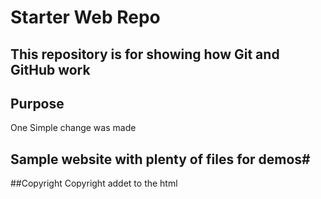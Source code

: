 # Starter Web Repo

## This repository is for showing how Git and GitHub work

## Purpose
One Simple change was made

## Sample website with plenty of files for demos#

##Copyright
Copyright addet to the html